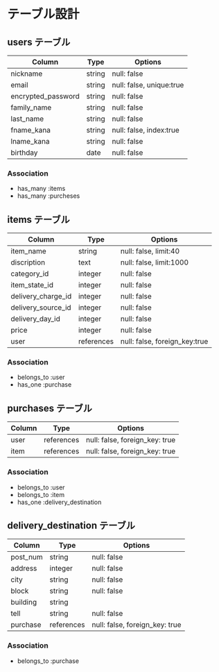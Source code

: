 # テーブル設計

## users テーブル

| Column                  | Type   | Options                  |
| ----------------------- | ------ | ------------------------ |
| nickname                | string | null: false              |
| email                   | string | null: false, unique:true |
| encrypted_password      | string | null: false              |
| family_name             | string | null: false              |
| last_name               | string | null: false              |
| fname_kana              | string | null: false, index:true  |
| lname_kana              | string | null: false              |
| birthday                | date   | null: false              |

### Association

- has_many :items
- has_many :purcheses

## items テーブル

| Column             | Type       | Options                           |
| ------------------ | -----------| --------------------------------- |
| item_name          | string     | null: false, limit:40             |
| discription        | text       | null: false, limit:1000           |
| category_id        | integer    | null: false                       |
| item_state_id      | integer    | null: false                       |
| delivery_charge_id | integer    | null: false                       |
| delivery_source_id | integer    | null: false                       |
| delivery_day_id    | integer    | null: false                       |
| price              | integer    | null: false                       |
| user               | references | null: false, foreign_key:true |

<!-- imageはActiveStrageにて実装予定 -->

### Association

- belongs_to :user
- has_one :purchase

## purchases テーブル

| Column           | Type         | Options                        |
| ---------------- | ------------ | ------------------------------ |
| user             | references   | null: false, foreign_key: true |
| item             | references   | null: false, foreign_key: true |

### Association

- belongs_to :user
- belongs_to :item
- has_one :delivery_destination

## delivery_destination テーブル

| Column      | Type       | Options                        |
| ----------- | ---------- | ------------------------------ |
| post_num    | string     | null: false                    |
| address     | integer    | null: false                    |
| city        | string     | null: false                    |
| block       | string     | null: false                    |
| building    | string     |                                |
| tell        | string     | null: false                    |
| purchase    | references | null: false, foreign_key: true |

### Association

- belongs_to :purchase